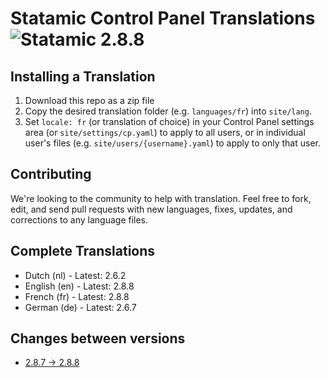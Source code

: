 # Statamic Control Panel Translations ![Statamic 2.8.8](https://img.shields.io/badge/statamic-2.8.8-blue.svg?style=flat-square)

## Installing a Translation

1. Download this repo as a zip file
2. Copy the desired translation folder (e.g. `languages/fr`) into `site/lang`.
3. Set `locale: fr` (or translation of choice) in your Control Panel settings area (or `site/settings/cp.yaml`) to apply to all users, or in individual user's files (e.g. `site/users/{username}.yaml`) to apply to only that user.

## Contributing

We're looking to the community to help with translation. Feel free to fork, edit, and send pull requests with new languages, fixes, updates, and corrections to any language files.

## Complete Translations

- Dutch (nl) - Latest: 2.6.2
- English (en) - Latest: 2.8.8
- French (fr) - Latest: 2.8.8
- German (de) - Latest: 2.6.7

## Changes between versions

- [2.8.7 → 2.8.8](https://github.com/statamic/i18n/compare/f6c3214...de75a05)
